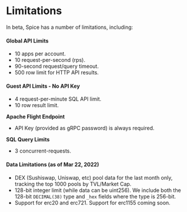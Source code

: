 # Limitations

In beta, Spice has a number of limitations, including:

#### Global API Limits

* 10 apps per account.
* 10 request-per-second (rps).
* 90-second request/query timeout.
* 500 row limit for HTTP API results.

#### Guest API Limits - No API Key

* 4 request-per-minute SQL API limit.
* 10 row result limit.

**Apache Flight Endpoint**

* API Key (provided as gRPC password) is always required.

**SQL Query Limits**

* 3 concurrent-requests.

#### Data Limitations (as of Mar 22, 2022)

* DEX (Sushiswap, Uniswap, etc) pool data for the last month only, tracking the top 1000 pools by TVL/Market Cap.
* 128-bit integer limit (while data can be uint256). We include both the 128-bit `DECIMAL(38)` type and  `_hex` fields where the type is 256-bit.
* Support for erc20 and erc721. Support for erc1155 coming soon.
